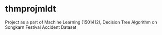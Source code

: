 # thmprojmldt
Project as a part of Machine Learning (1501412), Decision Tree Algorithm on Songkarn Festival Accident Dataset
